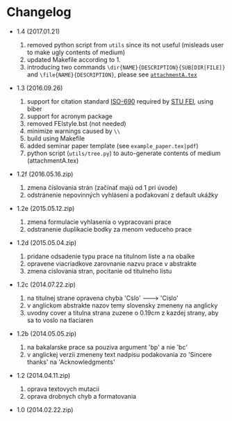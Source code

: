 # Changelog
 - 1.4 (2017.01.21)
   1. removed python script from `utils` since its not useful (misleads user to make ugly contents of medium)
   2. updated Makefile according to 1.
   3. introducing two commands `\dir{NAME}{DESCRIPTION}{SUB[DIR|FILE]}` and `\file{NAME}{DESCRIPTION}`, please see [`attachmentA.tex`](https://github.com/Kyslik/FEIStyle/blob/master/includes/attachmentA.tex)

 - 1.3 (2016.09.26)
   1. support for citation standard [ISO-690](https://github.com/michal-h21/biblatex-iso690) required by [STU FEI](http://www.fei.stuba.sk/sk/kniznica-fei/vzory-bibliografickych-odkazov-a-citovanie.html?page_id=1756), using biber
   2. support for acronym package
   3. removed FEIstyle.bst (not needed)
   4. minimize warnings caused by `\\`
   5. build using Makefile
   6. added seminar paper template (see `example_paper.tex|pdf`)
   7. python script (`utils/tree.py`) to auto-generate contents of medium (attachmentA.tex)

 - 1.2f (2016.05.16.zip)
   1. zmena číslovania strán (začínať majú od 1 pri úvode)
   2. odstránenie nepovinných vyhlásení a poďakovaní z default ukážky

 - 1.2e (2015.05.12.zip)
   1. zmena formulacie vyhlasenia o vypracovani prace
   2. odstranenie duplikacie bodky za menom veduceho prace

 - 1.2d (2015.05.04.zip)
   1. pridane odsadenie typu prace na titulnom liste a na obalke
   2. opravene viacriadkove zarovnanie nazvu prace v abstrakte
   3. zmena cislovania stran, pocitanie od titulneho listu

 - 1.2c (2014.07.22.zip)
   1. na titulnej strane opravena chyba 'Cslo' ---> 'Cislo'
   2. v anglickom abstrakte nazov temy slovensky zmeneny na anglicky
   3. uvodny cover a titulna strana zuzene o 0.19cm z kazdej strany, aby sa to voslo na tlaciaren

 - 1.2b (2014.05.05.zip)
   1. na bakalarske prace sa pouziva argument 'bp' a nie 'bc'
   2. v anglickej verzii zmeneny text nadpisu podakovania zo 'Sincere thanks' na 'Acknowledgments'
  
 - 1.2 (2014.04.11.zip)
   1. oprava textovych mutacii
   2. oprava drobnych chyb a formatovania
  
 - 1.0 (2014.02.22.zip)